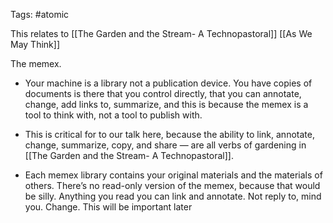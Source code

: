 Tags: #atomic 

This relates to [[The Garden and the Stream- A Technopastoral]] [[As We May Think]]

The memex.  
- Your machine is a library not a publication device. You have copies of documents is there that you control directly, that you can annotate, change, add links to, summarize, and this is because the memex is a tool to think with, not a tool to publish with.  
- This is critical for to our talk here, because the ability to link, annotate, change, summarize, copy, and share —  are all verbs of gardening in [[The Garden and the Stream- A Technopastoral]].  

- Each memex library contains your original materials and the materials of others. There’s no read-only version of the memex, because that would be silly. Anything you read you can link and annotate. Not reply to, mind you. Change. This will be important later
